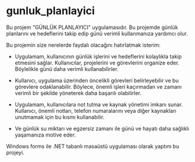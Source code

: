 # gunluk_planlayici
Bu projem  "GÜNLÜK PLANLAYICI" uygulamasıdır. Bu projemde günlük planlarını ve  hedeflerini takip edip günü verimli kullanmanıza yardımcı olur.

Bu projemin size nerelerde faydalı  olacağını hatırlatmak isterim:
  * Uygulamam, kullanıcının günlük işlerini ve hedeflerini kolaylıkla takip etmesini sağlar. Kullanıcılar, projelerini ve görevlerini organize eder. Böylelikle günü daha verimli kullanabilirler.
  
  * Kullanıcı, uygulama üzerinden öncelikli görevleri belirleyebilir ve bu görevlere odaklanabilir. Böylece, önemli işleri kaçırmadan ve zamanı verimli bir şekilde yöneterek daha başarılı olabilirler.
  
  * Uygulamam, kullanıcılara not tutma ve kaynak yönetimi imkanı sunar. Kullanıcı, önemli notları, telefon numaralarını veya diğer kaynakları unutmamak için bu kısmı kullanabilir.
  
  * Ve günlük su miktarı ve egzersiz zamanı ile günü ve hayatı daha sağlıklı yaşamanıza motive eder.

Windows forms ile  .NET tabanlı masaüstü uygulaması olarak yaptım bu projeyi.
